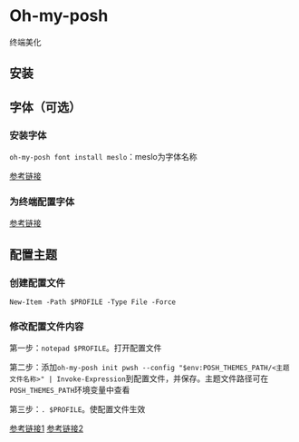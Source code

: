 # Oh-my-posh
终端美化

## 安装

## 字体（可选）

### 安装字体
`oh-my-posh font install meslo`：meslo为字体名称

[参考链接](https://ohmyposh.dev/docs/installation/fonts)

### 为终端配置字体
[参考链接](https://ohmyposh.dev/docs/installation/fonts)

## 配置主题
### 创建配置文件
`New-Item -Path $PROFILE -Type File -Force`

### 修改配置文件内容
第一步：`notepad $PROFILE`。打开配置文件

第二步：添加`oh-my-posh init pwsh --config "$env:POSH_THEMES_PATH/<主题文件名称>" | Invoke-Expression`到配置文件，并保存。主题文件路径可在`POSH_THEMES_PATH`环境变量中查看

第三步：`. $PROFILE`。使配置文件生效

[参考链接1](https://ohmyposh.dev/docs/installation/prompt)
[参考链接2](https://ohmyposh.dev/docs/installation/customize)